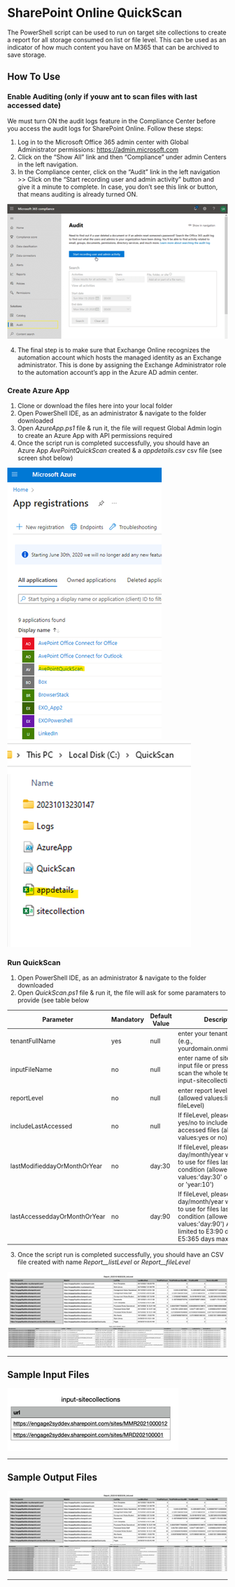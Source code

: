 # SharePoint Online QuickScan

The PowerShell script can be used to run on target site collections to create a report for all storage consumed on list or file level. This can be used as an indicator of how much content you have on M365 that can be archived to save storage.

## How To Use

### Enable Auditing (only if youw ant to scan files with last accessed date)
We must turn ON the audit logs feature in the Compliance Center before you access the audit logs for SharePoint Online. Follow these steps:
1. Log in to the Microsoft Office 365 admin center with Global Administrator permissions: https://admin.microsoft.com
2. Click on the “Show All” link and then “Compliance” under admin Centers in the left navigation.
3. In the Compliance center, click on the “Audit” link in the left navigation >>  Click on the “Start recording user and admin activity” button and give it a minute to complete. In case, you don’t see this link or button, that means auditing is already turned ON.

![](README/enable-audit.png)

4. The final step is to make sure that Exchange Online recognizes the automation account which hosts the managed identity as an Exchange administrator. This is done by assigning the Exchange Administrator role to the automation account’s app in the Azure AD admin center.

### Create Azure App

1. Clone or download the files here into your local folder
2. Open PowerShell IDE, as an administrator & navigate to the folder downloaded
3. Open *AzureApp.ps1* file & run it, the file will request Global Admin login to create an Azure App with API permissions required
4. Once the script run is completed successfully, you should have an Azure App *AvePointQuickScan* created & a *appdetails.csv* csv file (see screen shot below)

![](README/azure-app.png)
![](README/app-details-csv.png)

### Run QuickScan

1. Open PowerShell IDE, as an administrator & navigate to the folder downloaded
2. Open *QuickScan.ps1* file & run it, the file will ask for some paramaters to provide (see table below 

  | Parameter  | Mandatory | Default Value | Description |
  | ------------- | ------------- | ------------- | ------------- |
  | tenantFullName  | yes  | null |  enter your tenant full name (e.g., yourdomain.onmicrosoft.com) |
  | inputFileName  | no | null | enter name of site collections input file or press enter to scan the whole tenant (e.g., input-sitecollections.csv) |
  | reportLevel  | no | null | enter report level needed (allowed values:listLevel or fileLevel)|
  | includeLastAccessed  | no | null | If fileLevel, please enter yes/no to include last accessed files (allowed values:yes or no)|
  | lastModifieddayOrMonthOrYear  | no | day:30 | If fileLevel, please enter day/month/year with number to use for files last modified condition (allowed values:'day:30' or 'month:30' or 'year:10') |
  | lastAccesseddayOrMonthOrYear  | no | day:90 |  If fileLevel, please enter day/month/year with number to use for files last accessed condition (allowed values:'day:90') Audits limited to E3:90 days & E5:365 days maximum|

3. Once the script run is completed successfully, you should have an CSV file created with name *Report_<yyyyMMddhhmmss>_listLevel* or *Report_<yyyyMMddhhmmss>_fileLevel*
   
![](README/output-file-listlevel.png)
![](README/output-file-filelevel.png)

---

## Sample Input Files

![](README/input-file-sitecollections.png)

---

## Sample Output Files

![](README/output-file-listlevel.png)
![](README/output-file-filelevel.jpg)

---
